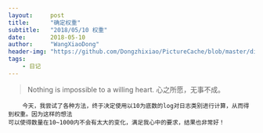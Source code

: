 ```yaml
---
layout:     post
title:      "确定权重"
subtitle:   "2018/05/10 权重"
date:       2018-05-10
author:     "WangXiaoDong"
header-img: "https://github.com/Dongzhixiao/PictureCache/blob/master/diaryPic/20180510.jpg?raw=true"
tags:
    - 日记
---
```


>Nothing is impossible to a willing heart.
心之所愿，无事不成。

```
    今天，我尝试了各种方法，终于决定使用以10为底数的log对日志类别进行计算，从而得到权重。因为这样的想法
可以使得数量在10~1000内不会有太大的变化，满足我心中的要求，结果也非常好！
```


